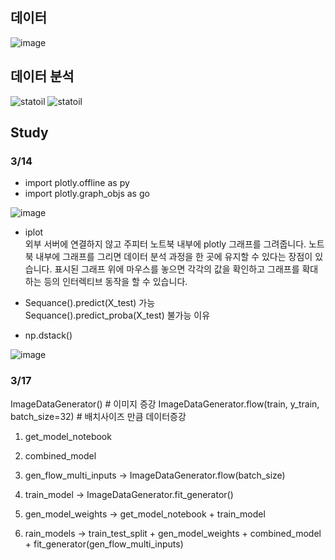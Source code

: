 ## 데이터

![image](https://user-images.githubusercontent.com/74644453/158055602-a2760ae7-a956-4989-9db6-83b81770e2f0.png)

## 데이터 분석
![statoil](https://user-images.githubusercontent.com/74644453/158808288-1900a7bb-6d90-4ee7-819d-83043c08f82e.png)
![statoil](https://user-images.githubusercontent.com/74644453/163940619-16b4829b-0ecf-47c6-8ebc-c486b0dcea66.png)



## Study

### 3/14

- import plotly.offline as py
- import plotly.graph_objs as go

![image](https://user-images.githubusercontent.com/74644453/158306783-fb2fa692-dd2f-4245-ab44-2d6714c2f6f0.png)


 - iplot </br>
외부 서버에 연결하지 않고 주피터 노트북 내부에 plotly 그래프를 그려줍니다. 노트북 내부에 그래프를 그리면 데이터 분석 과정을 한 곳에 유지할 수 있다는 장점이 있습니다. 표시된 그래프 위에 마우스를 놓으면 각각의 값을 확인하고 그래프를 확대하는 등의 인터렉티브 동작을 할 수 있습니다.

- Sequance().predict(X_test) 가능</br>
Sequance().predict_proba(X_test) 불가능 이유

- np.dstack() </br>

![image](https://user-images.githubusercontent.com/74644453/158306453-bc1cdff2-1b65-49e3-8bfb-b0945ed6f4bf.png)


### 3/17

ImageDataGenerator() # 이미지 증강
ImageDataGenerator.flow(train, y_train, batch_size=32) # 배치사이즈 만큼 데이터증강


1. get_model_notebook
2. combined_model
3. gen_flow_multi_inputs -> ImageDataGenerator.flow(batch_size)
4. train_model -> ImageDataGenerator.fit_generator()
5. gen_model_weights -> get_model_notebook + train_model

6. rain_models -> train_test_split + gen_model_weights 
                      + combined_model + fit_generator(gen_flow_multi_inputs) 
